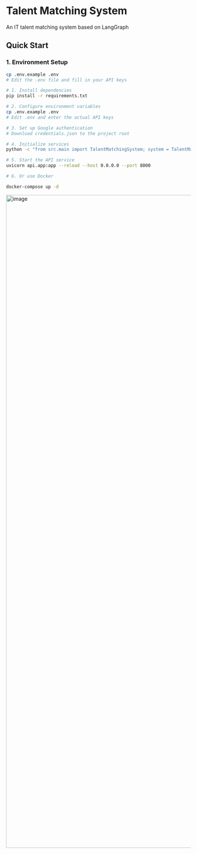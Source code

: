 # Talent Matching System

An IT talent matching system based on LangGraph

## Quick Start

### 1. Environment Setup
```bash
cp .env.example .env
# Edit the .env file and fill in your API keys

# 1. Install dependencies
pip install -r requirements.txt

# 2. Configure environment variables
cp .env.example .env
# Edit .env and enter the actual API keys

# 3. Set up Google authentication
# Download credentials.json to the project root

# 4. Initialize services
python -c "from src.main import TalentMatchingSystem; system = TalentMatchingSystem()"

# 5. Start the API service
uvicorn api.app:app --reload --host 0.0.0.0 --port 8000

# 6. Or use Docker

docker-compose up -d
```

<img width="1756" height="1780" alt="image" src="https://github.com/user-attachments/assets/6b214f08-ac11-4005-86d8-78c66fa184cc" />
